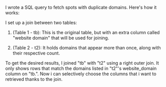 I wrote a SQL query to fetch spots with duplicate domains. Here's how it works:

I set up a join between two tables:

1.  (Table 1 - tb): This is the original table, but with an extra column called "website domain" that will be used for joining.

1.  (Table 2 - t2): It holds domains that appear more than once, along with their respective count.

To get the desired results, I joined "tb" with "t2" using a right outer join. It only shows rows that match the domains listed in "t2"'s website_domain column on "tb.". Now i can selectively choose the columns that i want to retrieved thanks to the join.

